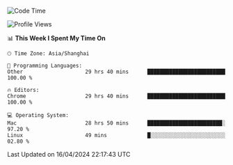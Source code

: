 <!--START_SECTION:waka-->
![Code Time](http://img.shields.io/badge/Code%20Time-2%2C166%20hrs%2041%20mins-blue)

![Profile Views](http://img.shields.io/badge/Profile%20Views-0-blue)

📊 **This Week I Spent My Time On** 

```text
🕑︎ Time Zone: Asia/Shanghai

💬 Programming Languages: 
Other                    29 hrs 40 mins      █████████████████████████   100.00 % 

🔥 Editors: 
Chrome                   29 hrs 40 mins      █████████████████████████   100.00 % 

💻 Operating System: 
Mac                      28 hrs 50 mins      ████████████████████████░   97.20 % 
Linux                    49 mins             █░░░░░░░░░░░░░░░░░░░░░░░░   02.80 % 
```


 Last Updated on 16/04/2024 22:17:43 UTC
<!--END_SECTION:waka-->